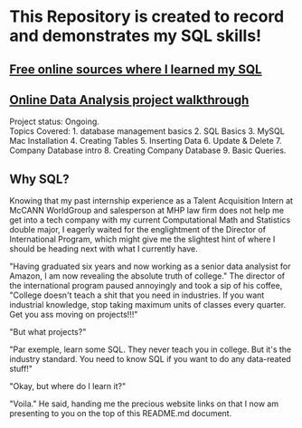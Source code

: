 # This Repository is created to record and demonstrates my SQL skills!
## [Free online sources where I learned my SQL](https://www.youtube.com/watch?v=HXV3zeQKqGY)
## [Online Data Analysis project walkthrough](https://www.youtube.com/watch?v=qfyynHBFOsM)

Project status: Ongoing. <br/>
Topics Covered: 1. database management basics 2. SQL Basics 3. MySQL Mac Installation 4. Creating Tables 5. Inserting Data 6. Update & Delete 7. Company Database intro 8. Creating Company Database 9. Basic Queries.

## Why SQL?
Knowing that my past internship experience as a Talent Acquisition Intern at McCANN WorldGroup and salesperson at MHP law firm does not help me get into a tech company with my current Computational Math and Statistics double major, I eagerly waited for the englightment of the Director of International Program, which might give me the slightest hint of where I should be heading next with what I currently have.

"Having graduated six years and now working as a senior data analysist for Amazon, I am now revealing the absolute truth of college." The director of the international program paused annoyingly and took a sip of his coffee, "College doesn't teach a shit that you need in industries. If you want industrial knowledge, stop taking maximum units of classes every quarter. Get you ass moving on projects!!!"

"But what projects?"

"Par exemple, learn some SQL. They never teach you in college. But it's the industry standard. You need to know SQL if you want to do any data-reated stuff!"

"Okay, but where do I learn it?"

"Voila." He said, handing me the precious website links on that I now am presenting to you on the top of this README.md document.


